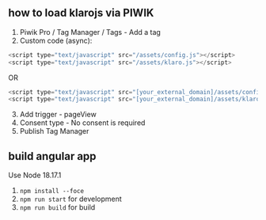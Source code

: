 ## how to load klarojs via PIWIK

1. Piwik Pro / Tag Manager / Tags - Add a tag
2. Custom code (async):
```javascript
<script type="text/javascript" src="/assets/config.js"></script>
<script type="text/javascript" src="/assets/klaro.js"></script>
```
OR
```javascript
<script type="text/javascript" src="[your_external_domain]/assets/config.js"></script>
<script type="text/javascript" src="[your_external_domain]/assets/klaro.js"></script>
```

3. Add trigger - pageView
4. Consent type - No consent is required
5. Publish Tag Manager

## build angular app
Use Node 18.17.1
1. `npm install --foce`
2. `npm run start` for development
2. `npm run build` for build
